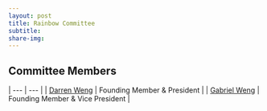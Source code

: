 ```yaml
---
layout: post
title: Rainbow Committee
subtitle: 
share-img:
---
```


## Committee Members


| --- | --- |
| [Darren Weng](https://www.darrenweng.com) | Founding Member & President |
| [Gabriel Weng](https://www.gabrielweng.com) | Founding Member & Vice President |